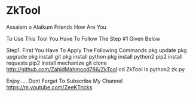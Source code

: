 # ZkTool
Assalam o Alaikum Friends
How Are You

To Use This Tool You Have To Follow The Step #1 Given Below

Step1.
First You Have To Apply The Following Commands
pkg update
pkg upgrade
pkg install git
pkg install python
pkg install python2
pip2 install requests
pip2 install mechanize
git clone http://github.com/ZahidMahmood786/ZkTool
cd ZkTool
ls
python2 zk.py


Enjoy.....
Dont Forget To Subscribe My Channel
https://m.youtube.com/ZeeKTricks
